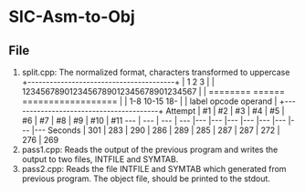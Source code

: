 # SIC-Asm-to-Obj

## File
1. split.cpp: The normalized format, characters transformed to uppercase
        +----------------------------------------+
        |          1         2         3         |
        | 1234567890123456789012345678901234567  |
        | ======== ======  ==================    |
        |   1-8    10-15     18-                 |
        |  label   opcode    operand             |
        +----------------------------------------+
Attempt | #1 | #2 | #3 | #4 | #5 | #6 | #7 | #8 | #9 | #10 | #11
--- | --- | --- | --- |--- |--- |--- |--- |--- |--- |--- |---
Seconds | 301 | 283 | 290 | 286 | 289 | 285 | 287 | 287 | 272 | 276 | 269
3. pass1.cpp: Reads the output of the previous program and writes the output to two files, INTFILE and SYMTAB.
4. pass2.cpp: Reads the file INTFILE and SYMTAB which generated from previous program. The object file, should be printed to the stdout.
